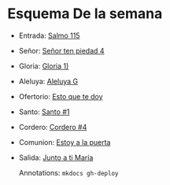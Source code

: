 # Esquema De la semana

- Entrada: [Salmo 115](entrada/salmo_115.md)
- Señor: [Señor ten piedad 4](senior_ten_piedad/senior_5.md)
- Gloria: [Gloria 1)](gloria/gloria_1.md)
- Aleluya: [Aleluya G](aleluya/aleluya_g.md)
- Ofertorio: [Esto que te doy](ofertorio/esto_que_te_doy.md)
- Santo: [Santo #1](santo/santo_tradicional.mdd)
- Cordero: [Cordero #4](cordero/cordero_4.md)
- Comunion: [Estoy a la puerta](comunion/estoy_a_la_puerta_y_llamo.md)
- Salida: [Junto a ti María](salida/santa_maria_del_camino.md)

  Annotations:
  `mkdocs gh-deploy`

